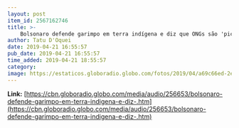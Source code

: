 ```yaml
---
layout: post
item_id: 2567162746
title: >-
    Bolsonaro defende garimpo em terra indígena e diz que ONGs são 'picaretas internacionais'
author: Tatu D'Oquei
date: 2019-04-21 16:55:57
pub_date: 2019-04-21 16:55:57
time_added: 2019-04-21 18:55:57
category: 
image: https://estaticos.globoradio.globo.com/fotos/2019/04/a69c66ed-2ec2-4668-94dd-05a674cec3ba.JPG.640x360_q75_box-0%2C0%2C5184%2C2916_crop_detail.jpg
---
```


**Link:** [https://cbn.globoradio.globo.com/media/audio/256653/bolsonaro-defende-garimpo-em-terra-indigena-e-diz-.htm](https://cbn.globoradio.globo.com/media/audio/256653/bolsonaro-defende-garimpo-em-terra-indigena-e-diz-.htm)

